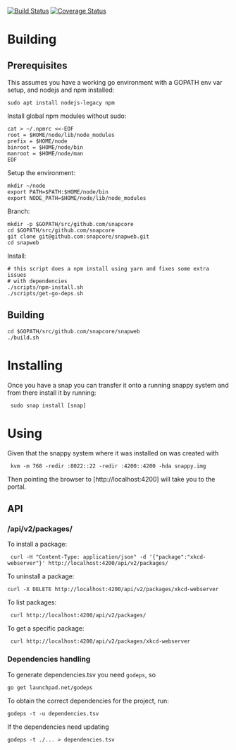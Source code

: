 [![Build Status](https://travis-ci.org/snapcore/snapweb.svg?branch=master)](https://travis-ci.org/snapcore/snapweb)
[![Coverage Status](https://coveralls.io/repos/github/snapcore/snapweb/badge.svg?branch=master)](https://coveralls.io/github/snapcore/snapweb?branch=master)

# Building

## Prerequisites

This assumes you have a working go environment with a GOPATH env var setup,
and nodejs and npm installed:

    sudo apt install nodejs-legacy npm

Install global npm modules without sudo:

    cat > ~/.npmrc <<-EOF
	root = $HOME/node/lib/node_modules
	prefix = $HOME/node
	binroot = $HOME/node/bin
	manroot = $HOME/node/man
	EOF

Setup the environment:

    mkdir ~/node
    export PATH=$PATH:$HOME/node/bin
    export NODE_PATH=$HOME/node/lib/node_modules

Branch:

    mkdir -p $GOPATH/src/github.com/snapcore
    cd $GOPATH/src/github.com/snapcore
    git clone git@github.com:snapcore/snapweb.git
    cd snapweb
    
Install:

    # this script does a npm install using yarn and fixes some extra issues
    # with dependencies
    ./scripts/npm-install.sh
    ./scripts/get-go-deps.sh


## Building

    cd $GOPATH/src/github.com/snapcore/snapweb
    ./build.sh

# Installing

Once you have a snap you can transfer it onto a running snappy system and from
there install it by running:

     sudo snap install [snap]

# Using

Given that the snappy system where it was installed on was created with

     kvm -m 768 -redir :8022::22 -redir :4200::4200 -hda snappy.img

Then pointing the browser to [http://localhost:4200] will take you to the
portal.

## API

### /api/v2/packages/

To install a package:

     curl -H "Content-Type: application/json" -d '{"package":"xkcd-webserver"}' http://localhost:4200/api/v2/packages/

To uninstall a package:

    curl -X DELETE http://localhost:4200/api/v2/packages/xkcd-webserver

To list packages:

     curl http://localhost:4200/api/v2/packages/

To get a specific package:

     curl http://localhost:4200/api/v2/packages/xkcd-webserver

### Dependencies handling

To generate dependencies.tsv you need `godeps`, so

    go get launchpad.net/godeps

To obtain the correct dependencies for the project, run:

    godeps -t -u dependencies.tsv

If the dependencies need updating

    godeps -t ./... > dependencies.tsv

